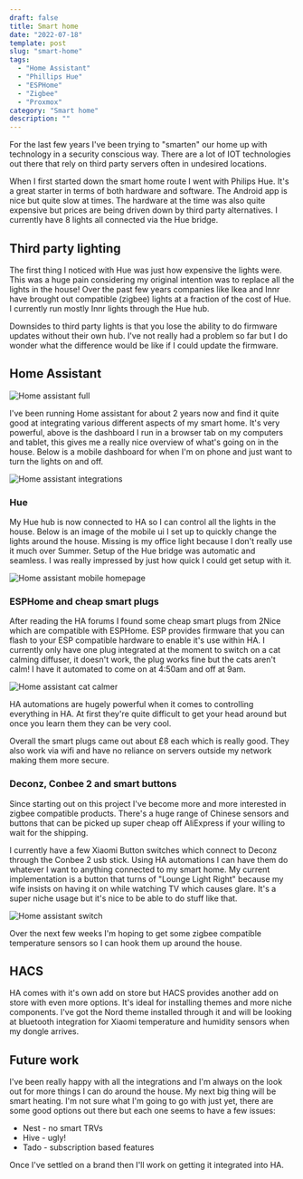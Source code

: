 ```yaml
---
draft: false
title: Smart home
date: "2022-07-18"
template: post
slug: "smart-home"
tags:
  - "Home Assistant"
  - "Phillips Hue"
  - "ESPHome"
  - "Zigbee"
  - "Proxmox"
category: "Smart home"
description: ""
---
```

For the last few years I've been trying to "smarten" our home up with technology in a security conscious way. There are a lot of IOT technologies out there that rely on third party servers often in undesired locations.

When I first started down the smart home route I went with Philips Hue. It's a great starter in terms of both hardware and software. The Android app is nice but quite slow at times. The hardware at the time was also quite expensive but prices are being driven down by third party alternatives. I currently have 8 lights all connected via the Hue bridge.

## Third party lighting

The first thing I noticed with Hue was just how expensive the lights were. This was a huge pain considering my original intention was to replace all the lights in the house! Over the past few years companies like Ikea and Innr have brought out compatible (zigbee) lights at a fraction of the cost of Hue. I currently run mostly Innr lights through the Hue hub.

Downsides to third party lights is that you lose the ability to do firmware updates without their own hub. I've not really had a problem so far but I do wonder what the difference would be like if I could update the firmware.

## Home Assistant

![Home assistant full][smarthome-full]

I've been running Home assistant for about 2 years now and find it quite good at integrating various different aspects of my smart home. It's very powerful, above is the dashboard I run in a browser tab on my computers and tablet, this gives me a really nice overview of what's going on in the house. Below is a mobile dashboard for when I'm on phone and just want to turn the lights on and off.

![Home assistant integrations][smarthome-mobile]

### Hue

My Hue hub is now connected to HA so I can control all the lights in the house. Below is an image of the mobile ui I set up to quickly change the lights around the house. Missing is my office light because I don't really use it much over Summer. Setup of the Hue bridge was automatic and seamless. I was really impressed by just how quick I could get setup with it.

![Home assistant mobile homepage][smarthome-integrations]

### ESPHome and cheap smart plugs

After reading the HA forums I found some cheap smart plugs from 2Nice which are compatible with ESPHome. ESP provides firmware that you can flash to your ESP compatible hardware to enable it's use within HA. I currently only have one plug integrated at the moment to switch on a cat calming diffuser, it doesn't work, the plug works fine but the cats aren't calm! I have it automated to come on at 4:50am and off at 9am.

![Home assistant cat calmer][smarthome-plug]

HA automations are hugely powerful when it comes to controlling everything in HA. At first they're quite difficult to get your head around but once you learn them they can be very cool.

Overall the smart plugs came out about £8 each which is really good. They also work via wifi and have no reliance on servers outside my network making them more secure.

### Deconz, Conbee 2 and smart buttons

Since starting out on this project I've become more and more interested in zigbee compatible products. There's a huge range of Chinese sensors and buttons that can be picked up super cheap off AliExpress if your willing to wait for the shipping.

I currently have a few Xiaomi Button switches which connect to Deconz through the Conbee 2 usb stick. Using HA automations I can have them do whatever I want to anything connected to my smart home. My current implementation is a button that turns of "Lounge Light Right" because my wife insists on having it on while watching TV which causes glare. It's a super niche usage but it's nice to be able to do stuff like that.

![Home assistant switch][smarthome-switch]

Over the next few weeks I'm hoping to get some zigbee compatible temperature sensors so I can hook them up around the house.

## HACS

HA comes with it's own add on store but HACS provides another add on store with even more options. It's ideal for installing themes and more niche components. I've got the Nord theme installed through it and will be looking at bluetooth integration for Xiaomi temperature and humidity sensors when my dongle arrives.

## Future work

I've been really happy with all the integrations and I'm always on the look out for more things I can do around the house. My next big thing will be smart heating. I'm not sure what I'm going to go with just yet, there are some good options out there but each one seems to have a few issues:

* Nest - no smart TRVs
* Hive - ugly!
* Tado - subscription based features

Once I've settled on a brand then I'll work on getting it integrated into HA.

[smarthome-mobile]: ../images/smarthome-mobile.png "Home assistant mobile"
[smarthome-integrations]: ../images/smarthome-integrations.png "Home assistant integrations"
[smarthome-plug]: ../images/smarthome-plug.png "Home assistant cat calmer"
[smarthome-switch]: ../images/smarthome-switch.png "Home assistant switch"
[smarthome-full]: ../images/smarthome-full.png "Home assistant full"